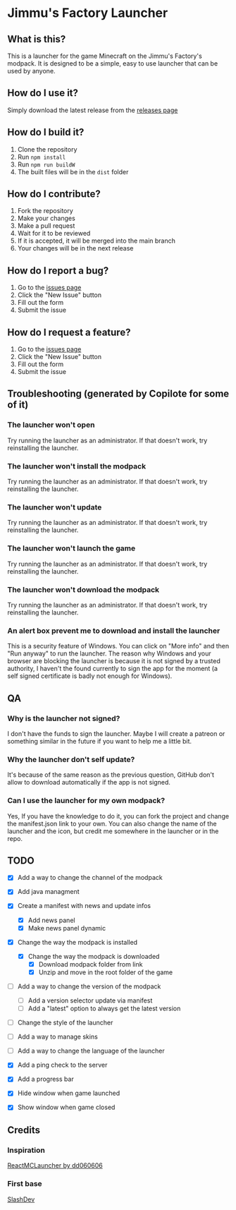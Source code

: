 # Jimmu's Factory Launcher

## What is this?
This is a launcher for the game Minecraft on the Jimmu's Factory's modpack. It is designed to be a simple, easy to use launcher that can be used by anyone.

## How do I use it?
Simply download the latest release from the [releases page](https://github.com/Dragonir44/JFLauncher/releases)

## How do I build it?
1. Clone the repository
2. Run `npm install`
3. Run `npm run buildW`
4. The built files will be in the `dist` folder

## How do I contribute?
1. Fork the repository
2. Make your changes
3. Make a pull request
4. Wait for it to be reviewed
5. If it is accepted, it will be merged into the main branch
6. Your changes will be in the next release

## How do I report a bug?
1. Go to the [issues page](https://github.com/Dragonir44/JFLauncher/issues)
2. Click the "New Issue" button
3. Fill out the form
4. Submit the issue

## How do I request a feature?
1. Go to the [issues page](https://github.com/Dragonir44/JFLauncher/issues)
2. Click the "New Issue" button
3. Fill out the form
4. Submit the issue

## Troubleshooting (generated by Copilote for some of it)
### The launcher won't open
Try running the launcher as an administrator. If that doesn't work, try reinstalling the launcher.

### The launcher won't install the modpack
Try running the launcher as an administrator. If that doesn't work, try reinstalling the launcher.

### The launcher won't update
Try running the launcher as an administrator. If that doesn't work, try reinstalling the launcher.

### The launcher won't launch the game
Try running the launcher as an administrator. If that doesn't work, try reinstalling the launcher.

### The launcher won't download the modpack
Try running the launcher as an administrator. If that doesn't work, try reinstalling the launcher.

### An alert box prevent me to download and install the launcher
This is a security feature of Windows. You can click on "More info" and then "Run anyway" to run the launcher.
The reason why Windows and your browser are blocking the launcher is because it is not signed by a trusted authority, I haven't the found currently to sign the app for the moment (a self signed certificate is badly not enough for Windows).

## QA
### Why is the launcher not signed?
I don't have the funds to sign the launcher. Maybe I will create a patreon or something similar in the future if you want to help me a little bit.

### Why the launcher don't self update?
It's because of the same reason as the previous question, GitHub don't allow to download automatically if the app is not signed.

### Can I use the launcher for my own modpack?
Yes, If you have the knowledge to do it, you can fork the project and change the manifest.json link to your own. You can also change the name of the launcher and the icon, but credit me somewhere in the launcher or in the repo.

## TODO

- [x] Add a way to change the channel of the modpack
- [x] Add java managment
- [x] Create a manifest with news and update infos
  - [x] Add news panel
  - [x] Make news panel dynamic
- [x] Change the way the modpack is installed
  - [x] Change the way the modpack is downloaded
    - [x] Download modpack folder from link
    - [x] Unzip and move in the root folder of the game
- [ ] Add a way to change the version of the modpack
  - [ ] Add a version selector update via manifest
  - [ ] Add a "latest" option to always get the latest version
- [ ] Change the style of the launcher
- [ ] Add a way to manage skins
- [ ] Add a way to change the language of the launcher
- [x] Add a ping check to the server
- [x] Add a progress bar
- [x] Hide window when game launched
- [x] Show window when game closed


## Credits
### Inspiration
[ReactMCLauncher by dd060606](https://github.com/dd060606/ReactMCLauncher)

### First base
[SlashDev](https://www.youtube.com/playlist?list=PLVL4NfPFCyboclv5EhQOj-P6rfXNOmNe-)